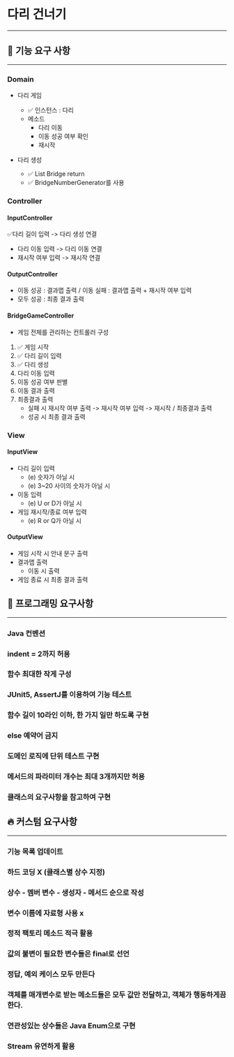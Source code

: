 # 다리 건너기

---

## 🚀 기능 요구 사항

---

### Domain

- 다리 게임
    - ✅ 인스턴스 : 다리
    - 메소드
        - 다리 이동
        - 이동 성공 여부 확인
        - 재시작

- 다리 생성
    - ✅ List<String> Bridge return
    - ✅ BridgeNumberGenerator를 사용

### Controller

#### InputController

✅다리 길이 입력 -> 다리 생성 연결
- 다리 이동 입력 -> 다리 이동 연결
- 재시작 여부 입력 -> 재시작 연결

#### OutputController

- 이동 성공 : 결과맵 출력 / 이동 실패 : 결과맵 출력 + 재시작 여부 입력
- 모두 성공 : 최종 결과 출력

#### BridgeGameController

- 게임 전체를 관리하는 컨트롤러 구성
1. ✅ 게임 시작
2. ✅ 다리 길이 입력
3. ✅ 다리 생성
4. 다리 이동 입력
5. 이동 성공 여부 판별
6. 이동 결과 출력
7. 최종결과 출력
    - 실패 시 재시작 여부 출력 -> 재시작 여부 입력 -> 재시작 / 최종결과 출력
    - 성공 시 최종 결과 출력

### View

#### InputView
- 다리 길이 입력
    - (e) 숫자가 아닐 시
    - (e) 3~20 사이의 숫자가 아닐 시
- 이동 입력
    - (e) U or D가 아닐 시
- 게임 재시작/종료 여부 입력
    - (e) R or Q가 아닐 시

#### OutputView
- 게임 시작 시 안내 문구 출력
- 결과맵 출력
    -  이동 시 출력
- 게임 종료 시 최종 결과 출력

## 🎯 프로그래밍 요구사항

---

### Java 컨벤션

### indent = 2까지 허용

### 함수 최대한 작게 구성

### JUnit5, AssertJ를 이용하여 기능 테스트

### 함수 길이 10라인 이하, 한 가지 일만 하도록 구현

### else 예약어 금지

### 도메인 로직에 단위 테스트 구현

### 메서드의 파라미터 개수는 최대 3개까지만 허용

### 클래스의 요구사항을 참고하여 구현

## 🔥 커스텀 요구사항

---

### 기능 목록 업데이트

### 하드 코딩 X (클래스별 상수 지정)

### 상수 - 멤버 변수 - 생성자 - 메서드 순으로 작성

### 변수 이름에 자료형 사용 x

### 정적 팩토리 메소드 적극 활용

### 값의 불변이 필요한 변수들은 final로 선언

### 정답, 예외 케이스 모두 만든다

### 객체를 매개변수로 받는 메소드들은 모두 값만 전달하고, 객체가 행동하게끔 한다.

### 연관성있는 상수들은 Java Enum으로 구현

### Stream 유연하게 활용